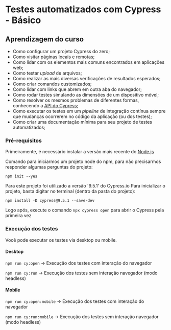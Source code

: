 # Testes automatizados com Cypress - Básico
## Aprendizagem do curso

- Como configurar um projeto Cypress do zero;
- Como visitar páginas locais e remotas;
- Como lidar com os elementos mais comuns encontrados em aplicações web;
- Como testar _upload_ de arquivos;
- Como realizar as mais diversas verificações de resultados esperados;
- Como criar comandos customizados;
- Como lidar com links que abrem em outra aba do navegador;
- Como rodar testes simulando as dimensões de um dispositivo móvel;
- Como resolver os mesmos problemas de diferentes formas, conhecendo a [API do Cypress](https://docs.cypress.io/api/table-of-contents);
- Como executar os testes em um _pipeline_ de integração contínua sempre que mudanças ocorrerem no código da aplicação (ou dos testes);
- Como criar uma documentação mínima para seu projeto de testes automatizados;

### Pré-requisitos

Primeiramente, é necessário instalar a versão mais recente do [Node.js](https://nodejs.org/en/download/)

Comando para iniciarmos um projeto node do npm, para não precisarmos responder algumas perguntas do projeto:

`npm init --yes`

Para este projeto foi utilizado a versão '9.5.1' do Cypress.io
Para inicializar o projeto, basta digitar no terminal (dentro da pasta do projeto):

`npm install -D cypress@9.5.1 --save-dev`

Logo após, execute o comando `npx cypress open` para abrir o Cypress pela primeira vez

### Execução dos testes

Você pode executar os testes via desktop ou mobile.

#### Desktop

`npm run cy:open` -> Execução dos testes com interação do navegador

`npm run cy:run` -> Execução dos testes sem interação navegador (modo headless)

#### Mobile 

`npm run cy:open:mobile` -> Execução dos testes com interação do navegador

`npm run cy:run:mobile` -> Execução dos testes sem interação navegador (modo headless)

